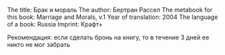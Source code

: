 The title: Брак и мораль 
The author: Бертран Рассел
The metabook for this book: Marriage and Morals, v.1
Year of translation: 2004
The language of a book: Russia
Imprint: Крафт+

Рекомендация: если сделать бронь на книгу, то в течение 3 дней ее никто не мог забрать
